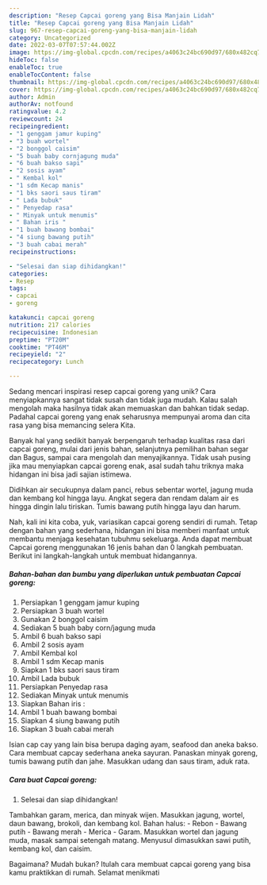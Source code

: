 ```yaml
---
description: "Resep Capcai goreng yang Bisa Manjain Lidah"
title: "Resep Capcai goreng yang Bisa Manjain Lidah"
slug: 967-resep-capcai-goreng-yang-bisa-manjain-lidah
category: Uncategorized
date: 2022-03-07T07:57:44.002Z
image: https://img-global.cpcdn.com/recipes/a4063c24bc690d97/680x482cq70/capcai-goreng-foto-resep-utama.jpg
hideToc: false
enableToc: true
enableTocContent: false
thumbnail: https://img-global.cpcdn.com/recipes/a4063c24bc690d97/680x482cq70/capcai-goreng-foto-resep-utama.jpg
cover: https://img-global.cpcdn.com/recipes/a4063c24bc690d97/680x482cq70/capcai-goreng-foto-resep-utama.jpg
author: Admin
authorAv: notfound
ratingvalue: 4.2
reviewcount: 24
recipeingredient:
- "1 genggam jamur kuping"
- "3 buah wortel"
- "2 bonggol caisim"
- "5 buah baby cornjagung muda"
- "6 buah bakso sapi"
- "2 sosis ayam"
- " Kembal kol"
- "1 sdm Kecap manis"
- "1 bks saori saus tiram"
- " Lada bubuk"
- " Penyedap rasa"
- " Minyak untuk menumis"
- " Bahan iris "
- "1 buah bawang bombai"
- "4 siung bawang putih"
- "3 buah cabai merah"
recipeinstructions:

- "Selesai dan siap dihidangkan!"
categories:
- Resep
tags:
- capcai
- goreng

katakunci: capcai goreng 
nutrition: 217 calories
recipecuisine: Indonesian
preptime: "PT20M"
cooktime: "PT46M"
recipeyield: "2"
recipecategory: Lunch

---
```





Sedang mencari inspirasi resep capcai goreng yang unik? Cara menyiapkannya sangat tidak susah dan tidak juga mudah. Kalau salah mengolah maka hasilnya tidak akan memuaskan dan bahkan tidak sedap. Padahal capcai goreng yang enak seharusnya mempunyai aroma dan cita rasa yang bisa memancing selera Kita.





Banyak hal yang sedikit banyak berpengaruh terhadap kualitas rasa dari capcai goreng, mulai dari jenis bahan, selanjutnya pemilihan bahan segar dan Bagus, sampai cara mengolah dan menyajikannya. Tidak usah pusing jika mau menyiapkan capcai goreng enak,      asal sudah tahu triknya maka hidangan ini bisa jadi sajian istimewa.














Didihkan air secukupnya dalam panci, rebus sebentar wortel, jagung muda dan kembang kol hingga layu. Angkat segera dan rendam dalam air es hingga dingin lalu tiriskan. Tumis bawang putih hingga layu dan harum.






Nah, kali ini kita coba, yuk, variasikan capcai goreng sendiri di rumah. Tetap dengan bahan yang sederhana, hidangan ini bisa memberi manfaat untuk membantu menjaga kesehatan tubuhmu sekeluarga. Anda dapat membuat Capcai goreng menggunakan 16 jenis bahan dan 0 langkah pembuatan. Berikut ini langkah-langkah untuk membuat hidangannya.

<!--inarticleads1-->

##### Bahan-bahan dan bumbu yang diperlukan untuk pembuatan Capcai goreng:

1. Persiapkan 1 genggam jamur kuping
1. Persiapkan 3 buah wortel
1. Gunakan 2 bonggol caisim
1. Sediakan 5 buah baby corn/jagung muda
1. Ambil 6 buah bakso sapi
1. Ambil 2 sosis ayam
1. Ambil  Kembal kol
1. Ambil 1 sdm Kecap manis
1. Siapkan 1 bks saori saus tiram
1. Ambil  Lada bubuk
1. Persiapkan  Penyedap rasa
1. Sediakan  Minyak untuk menumis
1. Siapkan  Bahan iris :
1. Ambil 1 buah bawang bombai
1. Siapkan 4 siung bawang putih
1. Siapkan 3 buah cabai merah


Isian cap cay yang lain bisa berupa daging ayam, seafood dan aneka bakso. Cara membuat capcay sederhana aneka sayuran. Panaskan minyak goreng, tumis bawang putih dan jahe. Masukkan udang dan saus tiram, aduk rata. 

<!--inarticleads2-->

##### Cara buat Capcai goreng:


1. Selesai dan siap dihidangkan!

Tambahkan garam, merica, dan minyak wijen. Masukkan jagung, wortel, daun bawang, brokoli, dan kembang kol. Bahan halus: - Rebon - Bawang putih - Bawang merah - Merica - Garam. Masukkan wortel dan jagung muda, masak sampai setengah matang. Menyusul dimasukkan sawi putih, kembang kol, dan caisim. 

Bagaimana? Mudah bukan? Itulah cara membuat capcai goreng yang bisa kamu praktikkan di rumah. Selamat menikmati
